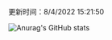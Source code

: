 
  更新时间：8/4/2022 15:21:50
	
  ![Anurag's GitHub stats](https://github-readme-stats.vercel.app/api?username=chendj89&theme=gruvbox&show_icons=true)